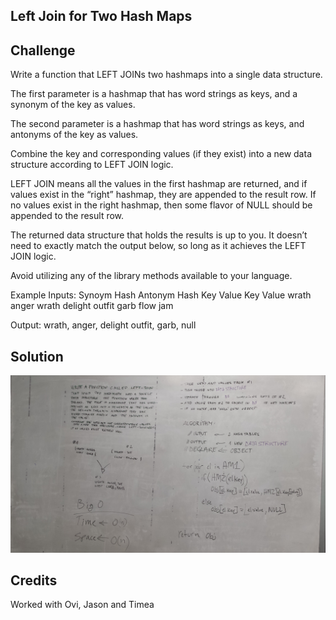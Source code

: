 ## Left Join for Two Hash Maps

## Challenge
Write a function that LEFT JOINs two hashmaps into a single data structure.

The first parameter is a hashmap that has word strings as keys, and a synonym of the key as values.

The second parameter is a hashmap that has word strings as keys, and antonyms of the key as values.

Combine the key and corresponding values (if they exist) into a new data structure according to LEFT JOIN logic.

LEFT JOIN means all the values in the first hashmap are returned, and if values exist in the “right” hashmap, they are appended to the result row. If no values exist in the right hashmap, then some flavor of NULL should be appended to the result row.

The returned data structure that holds the results is up to you. It doesn’t need to exactly match the output below, so long as it achieves the LEFT JOIN logic.

Avoid utilizing any of the library methods available to your language.

Example
Inputs:
Synoym Hash           Antonym Hash
Key       Value       Key       Value
wrath     anger       wrath     delight
outfit    garb        flow      jam

Output:
wrath, anger, delight
outfit, garb, null


## Solution
![whiteboard image](left_join.jpg)

## Credits
Worked with Ovi, Jason and Timea